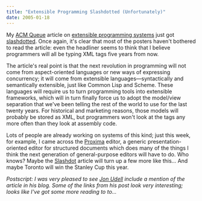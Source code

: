 ```yaml
---
title: "Extensible Programming Slashdotted (Unfortunately)"
date: 2005-01-18
---
```

My <a href="http://www.acmqueue.org">ACM Queue</a> article on <a href="http://www.acmqueue.com/modules.php?name=Content&pa=showpage&pid=247&page=1">extensible programming systems</a> just got <a href="http://developers.slashdot.org/developers/05/01/18/2157249.shtml?tid=156">slashdotted</a>.  Once again, it's clear that most of the posters haven't bothered to read the article: even the headliner seems to think that I believe programmers will all be typing XML tags five years from now.

The article's real point is that the next revolution in programming will not come from aspect-oriented languages or new ways of expressing concurrency; it will come from extensible languages—syntactically and semantically extensible, just like Common Lisp and Scheme.  These languages will require us to turn programming tools into extensible frameworks, which will in turn finally force us to adopt the model/view separation that we've been telling the rest of the world to use for the last twenty years.  For historical and marketing reasons, those models will probably be stored as XML, but programmers won't look at the tags any more often than they look at assembly code.

Lots of people are already working on systems of this kind; just this week, for example, I came across the <a href="http://www.cs.uu.nl/research/projects/proxima/">Proxima</a> editor, a generic presentation-oriented editor for structured documents which does many of the things I think the next generation of general-purpose editors will have to do.  Who knows?  Maybe the <a href="http://www.slashdot.org">Slashdot</a> article will turn up a few more like this…  And maybe Toronto will win the Stanley Cup this year.

<em>Postscript: I was very pleased to see <a href="http://weblog.infoworld.com/udell/2005/01/19.html">Jon Udell</a> include a mention of the article in his blog.  Some of the links from his post look very interesting; looks like I've got some more reading to to…</em>
